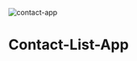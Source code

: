 ![contact-app](https://user-images.githubusercontent.com/81515422/132995917-ef3a2677-efbe-455b-adec-b4727ddefe84.gif)
# Contact-List-App
